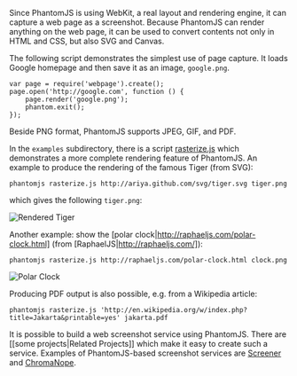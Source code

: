 Since PhantomJS is using WebKit, a real layout and rendering engine, it can capture a web page as a screenshot. Because PhantomJS can render anything on the web page, it can be used to convert contents not only in HTML and CSS, but also SVG and Canvas.

The following script demonstrates the simplest use of page capture. It loads Google homepage and then save it as an image, `google.png`.

```
var page = require('webpage').create();
page.open('http://google.com', function () {
    page.render('google.png');
    phantom.exit();
});
```

Beside PNG format, PhantomJS supports JPEG, GIF, and PDF.

In the `examples` subdirectory, there is a script [rasterize.js](https://github.com/ariya/phantomjs/blob/master/examples/rasterize.js) which demonstrates a more complete rendering feature of PhantomJS. An example to produce the rendering of the famous Tiger (from SVG):

```
phantomjs rasterize.js http://ariya.github.com/svg/tiger.svg tiger.png
```
which gives the following `tiger.png`:

![Rendered Tiger](http://lh6.ggpht.com/_Oijhf1ZPv-4/TR6iM8J0KrI/AAAAAAAABy4/RCZ8Eg567LM/s400/tiger.png)

Another example: show the [polar clock|http://raphaeljs.com/polar-clock.html] (from [RaphaelJS|http://raphaeljs.com/]):

```
phantomjs rasterize.js http://raphaeljs.com/polar-clock.html clock.png
```
![Polar Clock](https://lh5.googleusercontent.com/_Oijhf1ZPv-4/TUuUx1o-tuI/AAAAAAAAB00/Ba-Gxl5Zp6Q/s288/polar-clock.png)

Producing PDF output is also possible, e.g. from a Wikipedia article:

```
phantomjs rasterize.js 'http://en.wikipedia.org/w/index.php?title=Jakarta&printable=yes' jakarta.pdf
```

It is possible to build a web screenshot service using PhantomJS. There are [[some projects|Related Projects]] which make it easy to create such a service. Examples of PhantomJS-based screenshot services are [Screener](http://screener.brachium-system.net) and [ChromaNope](http://chromanope.com/).